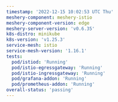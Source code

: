 ```yaml
---
timestamp: '2022-12-15 10:02:53 UTC Thu'
meshery-component: meshery-istio
meshery-component-version: edge
meshery-server-version: 'v0.6.35'
k8s-distro: minikube
k8s-version: 'v1.25.3'
service-mesh: istio
service-mesh-version: '1.16.1'
tests:
  pod/istiod: 'Running'
  pod/istio-egressgateway: 'Running'
  pod/istio-ingressgateway: 'Running'
  pod/grafana-addon: 'Running'
  pod/prometheus-addon: 'Running'
overall-status: 'passing'
---
```

